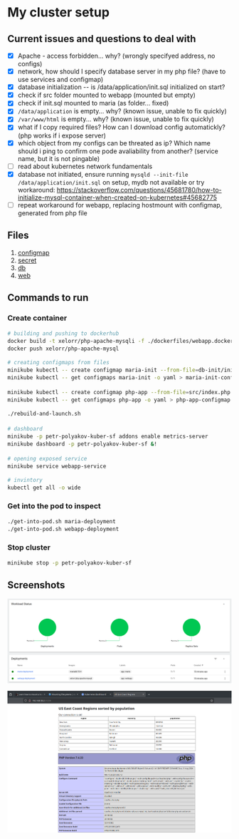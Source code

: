 # My cluster setup

## Current issues and questions to deal with

- [x] Apache - access forbidden... why? (wrongly specifyed address, no configs)
- [x] network, how should I specify database server in my php file? (have to use services and configmap)
- [x] database initialization -- is /data/application/init.sql initialized on start?
- [x] check if src folder mounted to webapp (mounted but empty)
- [x] check if init.sql mounted to maria (as folder... fixed)
- [x] `/data/application` is empty... why? (known issue, unable to fix quickly)
- [x] `/var/www/html` is empty... why? (known issue, unable to fix quickly)
- [x] what if I copy required files? How can I download config automatickly? (php works if i expose server)
- [x] which object from my configs can be threated as ip? Which name should i ping to confirm one pode avaliability from another? (service name, but it is not pingable)
- [ ] read about kubernetes network fundamentals
- [x] database not initiated, ensure running `mysqld --init-file /data/application/init.sql` on setup, mydb not available or try workaround: https://stackoverflow.com/questions/45681780/how-to-initialize-mysql-container-when-created-on-kubernetes#45682775
- [ ] repeat workaround for webapp, replacing hostmount with configmap, generated from php file

## Files

1. [configmap](./configmap.yaml)
2. [secret](./secret.yaml)
3. [db](./db.yaml)
4. [web](./web.yaml)

## Commands to run

### Create container

```bash
# building and pushing to dockerhub
docker build -t xelorr/php-apache-mysqli -f ./dockerfiles/webapp.docker .
docker push xelorr/php-apache-mysql
```

```bash
# creating configmaps from files
minikube kubectl -- create configmap maria-init --from-file=db-init/init.sql
minikube kubectl -- get configmaps maria-init -o yaml > maria-init-configmap.yaml

minikube kubectl -- create configmap php-app --from-file=src/index.php
minikube kubectl -- get configmaps php-app -o yaml > php-app-configmap.yaml
```

```bash
./rebuild-and-launch.sh

# dashboard
minikube -p petr-polyakov-kuber-sf addons enable metrics-server
minikube dashboard -p petr-polyakov-kuber-sf &!

# opening exposed service
minikube service webapp-service
```

```bash
# invintory
kubectl get all -o wide
```

### Get into the pod to inspect

```bash
./get-into-pod.sh maria-deployment
./get-into-pod.sh webapp-deployment
```

### Stop cluster

```bash
minikube stop -p petr-polyakov-kuber-sf
```

## Screenshots

![](./dashboard.png)

![](./webapp-running.png)
